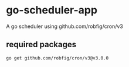 # go-scheduler-app

A go scheduler using github.com/robfig/cron/v3

## required packages

```shell
go get github.com/robfig/cron/v3@v3.0.0
```
